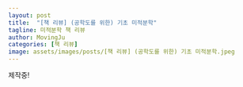 ```yaml
---
layout: post
title:  "[책 리뷰] (공학도를 위한) 기초 미적분학"
tagline: 미적분학 책 리뷰
author: MovingJu
categories: [책 리뷰]
image: assets/images/posts/[책 리뷰] (공학도를 위한) 기초 미적분학.jpeg
---
```


제작중!
